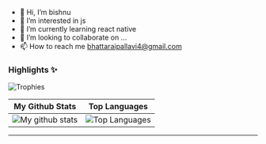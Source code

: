 - 👋 Hi, I’m bishnu
- 👀 I’m interested in js
- 🌱 I’m currently learning react native
- 💞️ I’m looking to collaborate on ...
- 📫 How to reach me bhattaraipallavi4@gmail.com


### Highlights ✨

![Trophies](https://github-profile-trophy.vercel.app/?username=pallavi000&theme=darkhub&column=5&margin-w=15&margin-h=15)



|                                                 My Github Stats                                                 |                                                      Top Languages                                                      |
| :-------------------------------------------------------------------------------------------------------------: | :---------------------------------------------------------------------------------------------------------------------: |
| ![My github stats](https://github-readme-stats.vercel.app/api?username=pallavi000&show_icons=true&theme=radical) | ![Top Languages](https://github-readme-stats.vercel.app/api/top-langs/?username=pallavi000&layout=compact&theme=radical) |

----




<!---
pallavi000/pallavi000 is a ✨ special ✨ repository because its `README.md` (this file) appears on your GitHub profile.
You can click the Preview link to take a look at your changes.
--->
